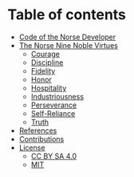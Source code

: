 # Table of contents

- [Code of the Norse Developer][chapter-intro]
- [The Norse Nine Noble Virtues][chapter-virtues]
    - [Courage][chapter-courage]
    - [Discipline][chapter-discipline]
    - [Fidelity][chapter-fidelity]
    - [Honor][chapter-honor]
    - [Hospitality][chapter-hospitality]
    - [Industriousness][chapter-industriousness]
    - [Perseverance][chapter-perseverance]
    - [Self-Reliance][chapter-self-reliance]
    - [Truth][chapter-truth]
- [References][chapter-references]
- [Contributions][chapter-contributions]
- [License][chapter-license]
    - [CC BY SA 4.0][license-cc-by-sa]
    - [MIT][license-mit]

[chapter-contributions]: content/contributions.md
[chapter-courage]: content/virtues/courage.md
[chapter-discipline]: content/virtues/discipline.md
[chapter-fidelity]: content/virtues/fidelity.md
[chapter-honor]: content/virtues/honor.md
[chapter-hospitality]: content/virtues/hospitality.md
[chapter-industriousness]: content/virtues/industriousness.md
[chapter-intro]: README.md
[chapter-license]: LICENSE.md
[chapter-perseverance]: content/virtues/perseverance.md
[chapter-references]: content/references.md
[chapter-self-reliance]: content/virtues/self-reliance.md
[chapter-truth]: content/virtues/truth.md
[chapter-virtues]: content/virtues.md
[license-cc-by-sa]: license/CC-BY-SA.md
[license-mit]: license/MIT.md
